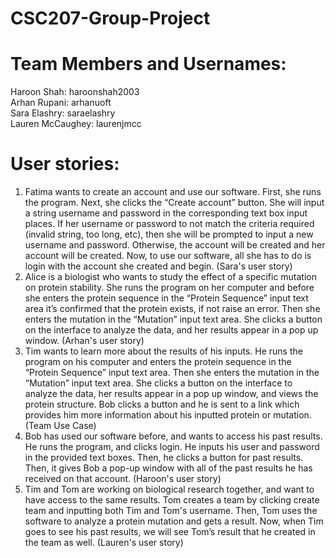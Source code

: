 # CSC207-Group-Project

# Team Members and Usernames:
 Haroon Shah: haroonshah2003\
 Arhan Rupani: arhanuoft\
 Sara Elashry: saraelashry\
 Lauren McCaughey: laurenjmcc

# User stories:
1. Fatima wants to create an account and use our software. First, she runs the program. Next, she clicks the “Create account” button. She will input a string username and password in the corresponding text box input places. If her username or password to not match the criteria required (invalid string, too long, etc), then she will be prompted to input a new username and password. Otherwise, the account will be created and her account will be created. Now, to use our software, all she has to do is login with the account she created and begin. (Sara's user story) 
2. Alice is a biologist who wants to study the effect of a specific mutation on protein stability. She runs the program on her computer and before she enters the protein sequence  in the “Protein Sequence” input text area it’s confirmed that the protein exists, if not raise an error. Then she enters the mutation in the “Mutation” input text area. She clicks a button on the interface to analyze the data, and her results appear in a pop up window. (Arhan's user story)
3. Tim wants to learn more about the results of his inputs. He runs the program on his computer and enters the protein sequence in the “Protein Sequence” input text area. Then she enters the mutation in the “Mutation” input text area. She clicks a button on the interface to analyze the data,  her results appear in a pop up window, and views the protein structure. Bob clicks a button and he is sent to a link which provides him more information about his inputted protein or mutation. (Team Use Case)
4. Bob has used our software before, and wants to access his past results. He runs the program, and clicks login. He inputs his user and password in the provided text boxes. Then, he clicks a button for past results. Then, it gives Bob a pop-up window with all of the past results he has received on that account. (Haroon's user story)
5. Tim and Tom are working on biological research together, and want to have access to the same results. Tom creates a team by clicking create team and inputting both Tim and Tom's username. Then, Tom uses the software to analyze a protein mutation and gets a result. Now, when Tim goes to see his past results, we will see Tom’s result that he created in the team as well. (Lauren's user story) 
